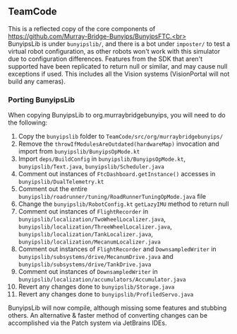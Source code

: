 ## TeamCode

This is a reflected copy of the core components of https://github.com/Murray-Bridge-Bunyips/BunyipsFTC.<br><br>
BunyipsLib is under `bunyipslib/`, and there is
a bot under `imposter/` to test a virtual robot configuration, as other robots won't work with this simulator due to
configuration differences. Features from the SDK that aren't supported have been replicated to return null or similar,
and may cause null exceptions if used. This includes all the Vision systems (VisionPortal will not build any cameras).

### Porting BunyipsLib
When copying BunyipsLib to org.murraybridgebunyips, you will need to do the following:
1. Copy the `bunyipslib` folder to `TeamCode/src/org/murraybridgebunyips/`
2. Remove the `throwIfModulesAreOutdated(hardwareMap)` invocation and import from `bunyipslib/BunyipsOpMode.kt`
3. Import `deps/BuildConfig` in `bunyipslib/BunyipsOpMode.kt`, `bunyipslib/Text.java`, `bunyipslib/Scheduler.java`
4. Comment out instances of `FtcDashboard.getInstance()` accesses in `bunyipslib/DualTelemetry.kt`
5. Comment out the entire `bunyipslib/roadrunner/tuning/RoadRunnerTuningOpMode.java` file
6. Change the `bunyipslib/RobotConfig.kt` `getLazyIMU` method to return null
7. Comment out instances of `FlightRecorder` in `bunyipslib/localization/TwoWheelLocalizer.java`, `bunyipslib/localization/ThreeWheelLocalizer.java`, `bunyipslib/localization/TankLocalizer.java`, `bunyipslib/localization/MecanumLocalizer.java`
8. Comment out instances of `FlightRecorder` and `DownsampledWriter` in `bunyipslib/subsystems/drive/MecanumDrive.java` and `bunyipslib/subsystems/drive/TankDrive.java`
9. Comment out instances of `DownsampledWriter` in `bunyipslib/localization/accumulators/Accumulator.java`
10. Revert any changes done to `bunyipslib/Storage.java`
11. Revert any changes done to `bunyipslib/ProfiledServo.java`

BunyipsLib will now compile, although missing some features and stubbing others.
An alternative & faster method of converting changes can be accomplished via the Patch system via JetBrains IDEs.
